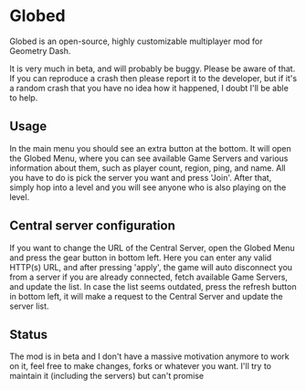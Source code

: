 # Globed

Globed is an open-source, highly customizable multiplayer mod for Geometry Dash.

It is very much in beta, and will probably be buggy. Please be aware of that. If you can reproduce a crash then please report it to the developer, but if it's a random crash that you have no idea how it happened, I doubt I'll be able to help.

## Usage

In the main menu you should see an extra button at the bottom. It will open the Globed Menu, where you can see available Game Servers and various information about them, such as player count, region, ping, and name. All you have to do is pick the server you want and press 'Join'. After that, simply hop into a level and you will see anyone who is also playing on the level.

## Central server configuration

If you want to change the URL of the Central Server, open the Globed Menu and press the gear button in bottom left. Here you can enter any valid HTTP(s) URL, and after pressing 'apply', the game will auto disconnect you from a server if you are already connected, fetch available Game Servers, and update the list. In case the list seems outdated, press the refresh button in bottom left, it will make a request to the Central Server and update the server list.

## Status

The mod is in beta and I don't have a massive motivation anymore to work on it, feel free to make changes, forks or whatever you want. I'll try to maintain it (including the servers) but can't promise